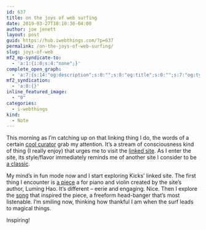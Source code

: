 ```yaml
---
id: 637
title: on the joys of web surfing
date: 2019-03-27T18:10:30-04:00
author: joe jenett
layout: post
guid: https://hub.iwebthings.com/?p=637
permalink: /on-the-joys-of-web-surfing/
slug: joys-of-web
mf2_mp-syndicate-to:
  - 'a:1:{i:0;s:4:"none";}'
complete_open_graph:
  - 'a:7:{s:14:"og:description";s:0:"";s:8:"og:title";s:0:"";s:7:"og:type";s:0:"";s:12:"twitter:card";s:7:"summary";s:15:"twitter:creator";s:0:"";s:19:"twitter:description";s:0:"";s:8:"og:image";s:0:"";}'
mf2_syndication:
  - 'a:0:{}'
inline_featured_image:
  - "0"
categories:
  - i-webthings
kind:
  - Note
---
```

This morning as I&#8217;m catching up on that linking thing I do, the words of a certain [cool curator](https://www.kickscondor.com/luming-hao "Kicks Condor") grab my attention. It&#8217;s a stream of consciousness kind of thing (I really enjoy) that urges me to visit the [linked site](http://luminghao.com/ "is luming hao's website"). As I enter the site, its style/flavor immediately reminds me of another site I consider to be [a classic](http://www.yhchang.com/ "Y0UNG-HAE CHANG HEAVY INDUSTRIES").

My mind&#8217;s in fun mode now and I start exploring Kicks&#8217; linked site. The first thing I encounter is [a piece](https://soundcloud.com/stardotdotdot/string-quartet-01) a for piano and violin created by the site&#8217;s author, Luming Hao. It&#8217;s different &#8211; eerie and engaging. Nice. Then I explore the [song](https://unclebusiness.bandcamp.com/track/thats-what-you-get-for-wearing-sandals-on-christmas-you-asshole "That's What You Get For Wearing Sandals on Christmas You Asshole") that inspired the piece, a freeform head-banger that&#8217;s most listenable. I&#8217;m smiling now, thinking how thankful I am when the surf leads to magical things.

Inspiring!